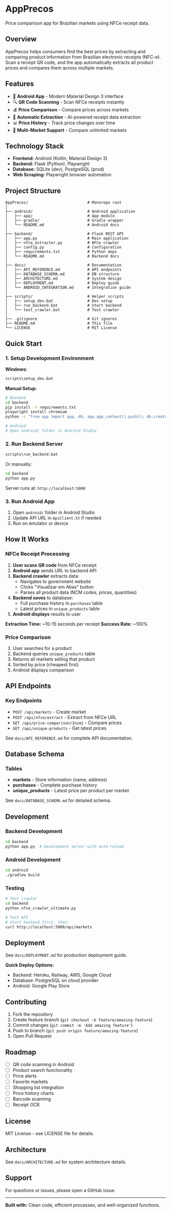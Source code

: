 # AppPrecos

Price comparison app for Brazilian markets using NFCe receipt data.

## Overview

AppPrecos helps consumers find the best prices by extracting and comparing product information from Brazilian electronic receipts (NFC-e). Scan a receipt QR code, and the app automatically extracts all product prices and compares them across multiple markets.

## Features

- 📱 **Android App** - Modern Material Design 3 interface
- 🔍 **QR Code Scanning** - Scan NFCe receipts instantly
- 💰 **Price Comparison** - Compare prices across markets
- 🤖 **Automatic Extraction** - AI-powered receipt data extraction
- 📊 **Price History** - Track price changes over time
- 🏪 **Multi-Market Support** - Compare unlimited markets

## Technology Stack

- **Frontend:** Android (Kotlin, Material Design 3)
- **Backend:** Flask (Python), Playwright
- **Database:** SQLite (dev), PostgreSQL (prod)
- **Web Scraping:** Playwright browser automation

## Project Structure

```
AppPrecos/                          # Monorepo root
│
├── android/                        # Android application
│   ├── app/                        # App module
│   ├── gradle/                     # Gradle wrapper
│   └── README.md                   # Android docs
│
├── backend/                        # Flask REST API
│   ├── app.py                      # Main application
│   ├── nfce_extractor.py           # NFCe crawler
│   ├── config.py                   # Configuration
│   ├── requirements.txt            # Python deps
│   └── README.md                   # Backend docs
│
├── docs/                           # Documentation
│   ├── API_REFERENCE.md            # API endpoints
│   ├── DATABASE_SCHEMA.md          # DB structure
│   ├── ARCHITECTURE.md             # System design
│   ├── DEPLOYMENT.md               # Deploy guide
│   └── ANDROID_INTEGRATION.md      # Integration guide
│
├── scripts/                        # Helper scripts
│   ├── setup_dev.bat               # Dev setup
│   ├── run_backend.bat             # Start backend
│   └── test_crawler.bat            # Test crawler
│
├── .gitignore                      # Git ignores
├── README.md                       # This file
└── LICENSE                         # MIT License
```

## Quick Start

### 1. Setup Development Environment

**Windows:**
```bash
scripts\setup_dev.bat
```

**Manual Setup:**
```bash
# Backend
cd backend
pip install -r requirements.txt
playwright install chromium
python -c "from app import app, db; app.app_context().push(); db.create_all()"

# Android
# Open android/ folder in Android Studio
```

### 2. Run Backend Server

```bash
scripts\run_backend.bat
```

Or manually:
```bash
cd backend
python app.py
```

Server runs at: `http://localhost:5000`

### 3. Run Android App

1. Open `android/` folder in Android Studio
2. Update API URL in `ApiClient.kt` if needed
3. Run on emulator or device

## How It Works

### NFCe Receipt Processing

1. **User scans QR code** from NFCe receipt
2. **Android app** sends URL to backend API
3. **Backend crawler** extracts data:
   - Navigates to government website
   - Clicks "Visualizar em Abas" button
   - Parses all product data (NCM codes, prices, quantities)
4. **Backend saves** to database:
   - Full purchase history in `purchases` table
   - Latest prices in `unique_products` table
5. **Android displays** results to user

**Extraction Time:** ~10-15 seconds per receipt
**Success Rate:** ~100%

### Price Comparison

1. User searches for a product
2. Backend queries `unique_products` table
3. Returns all markets selling that product
4. Sorted by price (cheapest first)
5. Android displays comparison

## API Endpoints

### Key Endpoints

- `POST /api/markets` - Create market
- `POST /api/nfce/extract` - Extract from NFCe URL
- `GET /api/price-comparison/{ncm}` - Compare prices
- `GET /api/unique-products` - Get latest prices

See `docs/API_REFERENCE.md` for complete API documentation.

## Database Schema

### Tables
- **markets** - Store information (name, address)
- **purchases** - Complete purchase history
- **unique_products** - Latest price per product per market

See `docs/DATABASE_SCHEMA.md` for detailed schema.

## Development

### Backend Development

```bash
cd backend
python app.py  # Development server with auto-reload
```

### Android Development

```bash
cd android
./gradlew build
```

### Testing

```bash
# Test crawler
cd backend
python nfce_crawler_ultimate.py

# Test API
# Start backend first, then:
curl http://localhost:5000/api/markets
```

## Deployment

See `docs/DEPLOYMENT.md` for production deployment guide.

**Quick Deploy Options:**
- Backend: Heroku, Railway, AWS, Google Cloud
- Database: PostgreSQL on cloud provider
- Android: Google Play Store

## Contributing

1. Fork the repository
2. Create feature branch (`git checkout -b feature/amazing-feature`)
3. Commit changes (`git commit -m 'Add amazing feature'`)
4. Push to branch (`git push origin feature/amazing-feature`)
5. Open Pull Request

## Roadmap

- [ ] QR code scanning in Android
- [ ] Product search functionality
- [ ] Price alerts
- [ ] Favorite markets
- [ ] Shopping list integration
- [ ] Price history charts
- [ ] Barcode scanning
- [ ] Receipt OCR

## License

MIT License - see LICENSE file for details.

## Architecture

See `docs/ARCHITECTURE.md` for system architecture details.

## Support

For questions or issues, please open a GitHub issue.

---

**Built with:** Clean code, efficient processes, and well-organized functions.

